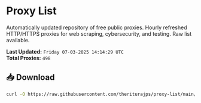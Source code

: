 # Proxy List

Automatically updated repository of free public proxies. Hourly refreshed HTTP/HTTPS proxies for web scraping, cybersecurity, and testing. Raw list available.

**Last Updated:** `Friday 07-03-2025 14:14:29 UTC`  
**Total Proxies:** `498`

## 📥 Download
```bash
curl -O https://raw.githubusercontent.com/theriturajps/proxy-list/main/proxies.txt
